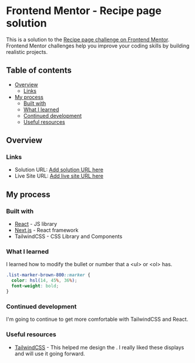 # Frontend Mentor - Recipe page solution

This is a solution to the [Recipe page challenge on Frontend Mentor](https://www.frontendmentor.io/challenges/recipe-page-KiTsR8QQKm). Frontend Mentor challenges help you improve your coding skills by building realistic projects.

## Table of contents

- [Overview](#overview)
    - [Links](#links)
- [My process](#my-process)
    - [Built with](#built-with)
    - [What I learned](#what-i-learned)
    - [Continued development](#continued-development)
    - [Useful resources](#useful-resources)

## Overview

### Links

- Solution URL: [Add solution URL here](https://your-solution-url.com)
- Live Site URL: [Add live site URL here](https://your-live-site-url.com)

## My process

### Built with

- [React](https://reactjs.org/) - JS library
- [Next.js](https://nextjs.org/) - React framework
- TailwindCSS - CSS Library and Components

### What I learned

I learned how to modify the bullet or number that a \<ul> or \<ol> has.
```css
.list-marker-brown-800::marker {
  color: hsl(14, 45%, 36%);
  font-weight: bold;
}
```

### Continued development

I'm going to continue to get more comfortable with TailwindCSS and React.

### Useful resources

- [TailwindCSS](https://tailwindcss.com/plus/ui-blocks/marketing/sections/content-sections) - This helped me design the . I really liked these displays and will use it going forward.
